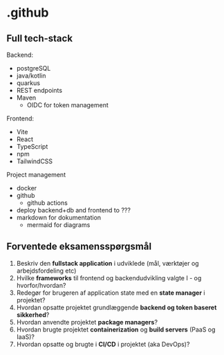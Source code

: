 # .github

## Full tech-stack

Backend: 
- postgreSQL
- java/kotlin
- quarkus
- REST endpoints
- Maven
	-  OIDC for token management

Frontend:
- Vite
- React
- TypeScript
- npm
- TailwindCSS

Project management
- docker
- github
	- github actions
- deploy backend+db and frontend to ???
- markdown for dokumentation
  - mermaid for diagrams

## Forventede eksamensspørgsmål
1. Beskriv den **fullstack application** i udviklede (mål, værktøjer og arbejdsfordeling etc)
2. Hvilke **frameworks** til frontend og backendudvikling valgte I - og hvorfor/hvordan?
3. Redegør for brugeren af application state med en **state manager** i projektet?
4. Hvordan opsatte projektet grundlæggende **backend og token baseret sikkerhed**?
5. Hvordan anvendte projektet **package managers**?
6. Hvordan brugte projektet **containerization** og **build servers** (PaaS og IaaS)?
7. Hvordan opsatte og brugte i **CI/CD** i projektet (aka DevOps)?
